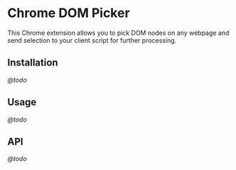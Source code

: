 Chrome DOM Picker
=================

This Chrome extension allows you to pick DOM nodes on any webpage and send selection to your client script for further processing.

Installation
------------
*@todo*

Usage
-----
*@todo*

API
---
*@todo*
